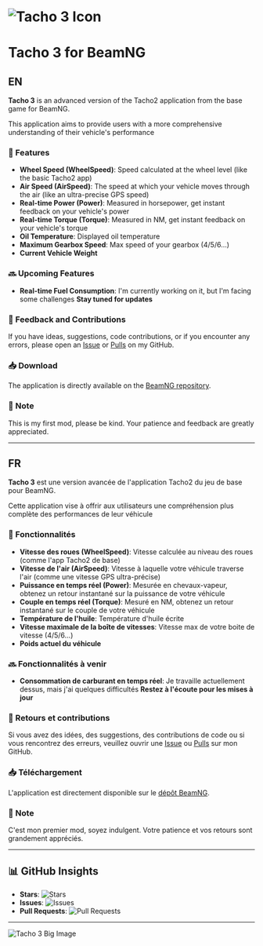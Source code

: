 # ![Tacho 3 Icon](https://github.com/YDeltagon/BeamNG_Tacho3/raw/Master/ico.png) 
# Tacho 3 for BeamNG


## EN

**Tacho 3** is an advanced version of the Tacho2 application from the base game for BeamNG.

This application aims to provide users with a more comprehensive understanding of their vehicle's performance ️

### 🔧 Features
- **Wheel Speed (WheelSpeed)**: Speed calculated at the wheel level (like the basic Tacho2 app)
- **Air Speed (AirSpeed)**: The speed at which your vehicle moves through the air (like an ultra-precise GPS speed)
- **Real-time Power (Power)**: Measured in horsepower, get instant feedback on your vehicle's power
- **Real-time Torque (Torque)**: Measured in NM, get instant feedback on your vehicle's torque
- **️Oil Temperature**: Displayed oil temperature
- **Maximum Gearbox Speed**: Max speed of your gearbox (4/5/6...)
- **Current Vehicle Weight**

### 🔜 Upcoming Features
- **Real-time Fuel Consumption**: I'm currently working on it, but I'm facing some challenges
**Stay tuned for updates**

### 📝 Feedback and Contributions
If you have ideas, suggestions, code contributions, or if you encounter any errors, please open an [Issue](https://github.com/YDeltagon/BeamNG_Tacho3/issues) or [Pulls](https://github.com/YDeltagon/BeamNG_Tacho3/pulls) on my GitHub.

### 📥 Download
The application is directly available on the [BeamNG repository](https://www.beamng.com/resources/tacho-3.27982/).

### 📌 Note
This is my first mod, please be kind. Your patience and feedback are greatly appreciated.

---

## FR

**Tacho 3** est une version avancée de l'application Tacho2 du jeu de base pour BeamNG.

Cette application vise à offrir aux utilisateurs une compréhension plus complète des performances de leur véhicule ️

### 🔧 Fonctionnalités
- **Vitesse des roues (WheelSpeed)**: Vitesse calculée au niveau des roues (comme l'app Tacho2 de base)
- **Vitesse de l'air (AirSpeed)**: Vitesse à laquelle votre véhicule traverse l'air (comme une vitesse GPS ultra-précise)
- **Puissance en temps réel (Power)**: Mesurée en chevaux-vapeur, obtenez un retour instantané sur la puissance de votre véhicule
- **Couple en temps réel (Torque)**: Mesuré en NM, obtenez un retour instantané sur le couple de votre véhicule
- **Température de l'huile**: Température d'huile écrite
- **Vitesse maximale de la boîte de vitesses**: Vitesse max de votre boite de vitesse (4/5/6...)
- **Poids actuel du véhicule**

### 🔜 Fonctionnalités à venir
- **Consommation de carburant en temps réel**: Je travaille actuellement dessus, mais j'ai quelques difficultés
**Restez à l'écoute pour les mises à jour**

### 📝 Retours et contributions
Si vous avez des idées, des suggestions, des contributions de code ou si vous rencontrez des erreurs, veuillez ouvrir une [Issue](https://github.com/YDeltagon/BeamNG_Tacho3/issues) ou [Pulls](https://github.com/YDeltagon/BeamNG_Tacho3/pulls) sur mon GitHub.

### 📥 Téléchargement
L'application est directement disponible sur le [dépôt BeamNG](https://www.beamng.com/resources/tacho-3.27982/).

### 📌 Note
C'est mon premier mod, soyez indulgent. Votre patience et vos retours sont grandement appréciés.

---

## 📊 GitHub Insights

- **Stars**: ![Stars](https://img.shields.io/github/stars/YDeltagon/BeamNG_Tacho3?style=flat-square&logo=github)
- **Issues**: ![Issues](https://img.shields.io/github/issues/YDeltagon/BeamNG_Tacho3?style=flat-square&logo=github)
- **Pull Requests**: ![Pull Requests](https://img.shields.io/github/issues-pr/YDeltagon/BeamNG_Tacho3?style=flat-square&logo=github)

---

![Tacho 3 Big Image](https://github.com/YDeltagon/BeamNG_Tacho3/raw/Master/Tacho3BIG.png)
